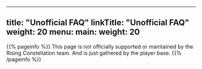 
---
title: "Unofficial FAQ"
linkTitle: "Unofficial FAQ"
weight: 20
menu:
  main:
    weight: 20
---

{{% pageinfo %}}
This page is not officially supported or maintained by the Rising Constellation team. And is just gathered by the player base.
{{% /pageinfo %}}
<!-- <style>
.make-black:{
  background: "black"
}

</style> -->
<!-- 
This section is where the user documentation for your project lives - all the information your users need to understand and successfully use your project. 

For large documentation sets we recommend adding content under the headings in this section, though if some or all of them don’t apply to your project feel free to remove them or add your own. You can see an example of a smaller Docsy documentation site in the [Docsy User Guide](https://docsy.dev/docs/), which lives in the [Docsy theme repo](https://github.com/google/docsy/tree/master/userguide) if you'd like to copy its docs section. 

Other content such as marketing material, case studies, and community updates should live in the [About](/about/) and [Community](/community/) pages.

Find out how to use the Docsy theme in the [Docsy User Guide](https://docsy.dev/docs/). You can learn more about how to organize your documentation (and how we organized this site) in [Organizing Your Content](https://docsy.dev/docs/best-practices/organizing-content/). -->


